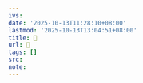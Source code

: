 ```yaml
---
ivs:
date: '2025-10-13T11:28:10+08:00'
lastmod: '2025-10-13T13:04:51+08:00'
title: 󰛰
url: 󰛰
tags: []
src:
note:
---
```

